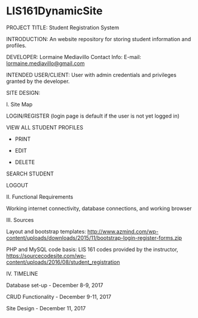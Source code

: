 # LIS161DynamicSite
PROJECT TITLE: Student Registration System

INTRODUCTION: An website repository for storing student information and profiles.

DEVELOPER: Lormaine Mediavillo
Contact Info:
E-mail: lormaine.mediavillo@gmail.com

INTENDED USER/CLIENT: User with admin credentials and privileges granted by the developer.

SITE DESIGN:

I. Site Map 

LOGIN/REGISTER (login page is default if the user is not yet logged in)

VIEW ALL STUDENT PROFILES

  - PRINT

  - EDIT

  - DELETE

SEARCH STUDENT

LOGOUT

II. Functional Requirements

Working internet connectivity, database connections, and working browser

III. Sources 

Layout and bootstrap templates: http://www.azmind.com/wp-content/uploads/downloads/2015/11/bootstrap-login-register-forms.zip

PHP and MySQL code basis: LIS 161 codes provided by the instructor,
https://sourcecodesite.com/wp-content/uploads/2016/08/student_registration

IV. TIMELINE

Database set-up - December 8-9, 2017

CRUD Functionality - December 9-11, 2017

Site Design - December 11, 2017
